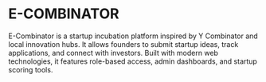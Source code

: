 # E-COMBINATOR
E-Combinator is a startup incubation platform inspired by Y Combinator and local innovation hubs. It allows founders to submit startup ideas, track applications, and connect with investors. Built with modern web technologies, it features role-based access, admin dashboards, and startup scoring tools.
